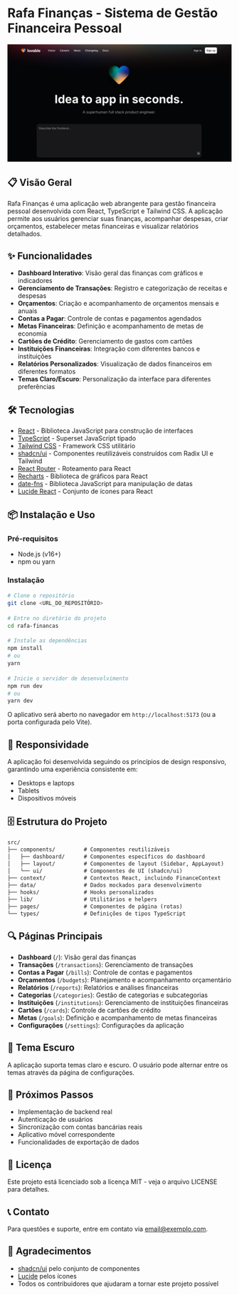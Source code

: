 
# Rafa Finanças - Sistema de Gestão Financeira Pessoal

![Rafa Finanças](public/og-image.png)

## 📋 Visão Geral

Rafa Finanças é uma aplicação web abrangente para gestão financeira pessoal desenvolvida com React, TypeScript e Tailwind CSS. A aplicação permite aos usuários gerenciar suas finanças, acompanhar despesas, criar orçamentos, estabelecer metas financeiras e visualizar relatórios detalhados.

## ✨ Funcionalidades

- **Dashboard Interativo**: Visão geral das finanças com gráficos e indicadores
- **Gerenciamento de Transações**: Registro e categorização de receitas e despesas
- **Orçamentos**: Criação e acompanhamento de orçamentos mensais e anuais
- **Contas a Pagar**: Controle de contas e pagamentos agendados
- **Metas Financeiras**: Definição e acompanhamento de metas de economia
- **Cartões de Crédito**: Gerenciamento de gastos com cartões
- **Instituições Financeiras**: Integração com diferentes bancos e instituições
- **Relatórios Personalizados**: Visualização de dados financeiros em diferentes formatos
- **Temas Claro/Escuro**: Personalização da interface para diferentes preferências

## 🛠️ Tecnologias

- [React](https://reactjs.org/) - Biblioteca JavaScript para construção de interfaces
- [TypeScript](https://www.typescriptlang.org/) - Superset JavaScript tipado
- [Tailwind CSS](https://tailwindcss.com/) - Framework CSS utilitário
- [shadcn/ui](https://ui.shadcn.com/) - Componentes reutilizáveis construídos com Radix UI e Tailwind
- [React Router](https://reactrouter.com/) - Roteamento para React
- [Recharts](https://recharts.org/) - Biblioteca de gráficos para React
- [date-fns](https://date-fns.org/) - Biblioteca JavaScript para manipulação de datas
- [Lucide React](https://lucide.dev/) - Conjunto de ícones para React

## 📦 Instalação e Uso

### Pré-requisitos
- Node.js (v16+)
- npm ou yarn

### Instalação

```bash
# Clone o repositório
git clone <URL_DO_REPOSITÓRIO>

# Entre no diretório do projeto
cd rafa-financas

# Instale as dependências
npm install
# ou
yarn

# Inicie o servidor de desenvolvimento
npm run dev
# ou
yarn dev
```

O aplicativo será aberto no navegador em `http://localhost:5173` (ou a porta configurada pelo Vite).

## 📱 Responsividade

A aplicação foi desenvolvida seguindo os princípios de design responsivo, garantindo uma experiência consistente em:

- Desktops e laptops
- Tablets
- Dispositivos móveis

## 🗄️ Estrutura do Projeto

```
src/
├── components/         # Componentes reutilizáveis
│   ├── dashboard/      # Componentes específicos do dashboard
│   ├── layout/         # Componentes de layout (Sidebar, AppLayout)
│   └── ui/             # Componentes de UI (shadcn/ui)
├── context/            # Contextos React, incluindo FinanceContext
├── data/               # Dados mockados para desenvolvimento
├── hooks/              # Hooks personalizados
├── lib/                # Utilitários e helpers
├── pages/              # Componentes de página (rotas)
└── types/              # Definições de tipos TypeScript
```

## 🔍 Páginas Principais

- **Dashboard** (`/`): Visão geral das finanças
- **Transações** (`/transactions`): Gerenciamento de transações
- **Contas a Pagar** (`/bills`): Controle de contas e pagamentos
- **Orçamentos** (`/budgets`): Planejamento e acompanhamento orçamentário
- **Relatórios** (`/reports`): Relatórios e análises financeiras
- **Categorias** (`/categories`): Gestão de categorias e subcategorias
- **Instituições** (`/institutions`): Gerenciamento de instituições financeiras
- **Cartões** (`/cards`): Controle de cartões de crédito
- **Metas** (`/goals`): Definição e acompanhamento de metas financeiras
- **Configurações** (`/settings`): Configurações da aplicação

## 🌙 Tema Escuro

A aplicação suporta temas claro e escuro. O usuário pode alternar entre os temas através da página de configurações.

## 🚀 Próximos Passos

- Implementação de backend real
- Autenticação de usuários
- Sincronização com contas bancárias reais
- Aplicativo móvel correspondente
- Funcionalidades de exportação de dados

## 📄 Licença

Este projeto está licenciado sob a licença MIT - veja o arquivo LICENSE para detalhes.

## 📞 Contato

Para questões e suporte, entre em contato via [email@exemplo.com](mailto:email@exemplo.com).

## 🙏 Agradecimentos

- [shadcn/ui](https://ui.shadcn.com/) pelo conjunto de componentes
- [Lucide](https://lucide.dev/) pelos ícones
- Todos os contribuidores que ajudaram a tornar este projeto possível
